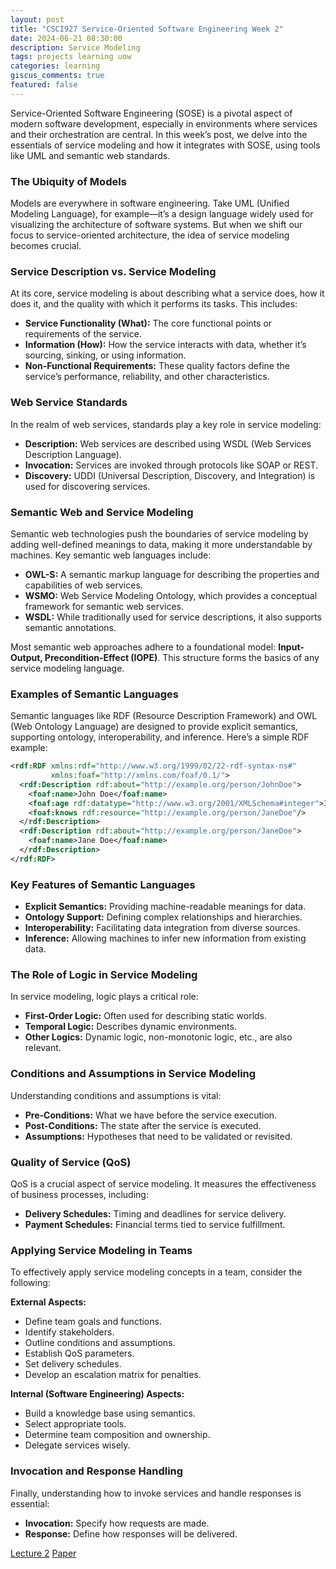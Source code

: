 ```yaml
---
layout: post
title: "CSCI927 Service-Oriented Software Engineering Week 2"
date: 2024-06-21 08:30:00
description: Service Modeling
tags: projects learning uow
categories: learning
giscus_comments: true
featured: false
---
```



Service-Oriented Software Engineering (SOSE) is a pivotal aspect of modern software development, especially in environments where services and their orchestration are central. In this week’s post, we delve into the essentials of service modeling and how it integrates with SOSE, using tools like UML and semantic web standards.

### The Ubiquity of Models

Models are everywhere in software engineering. Take UML (Unified Modeling Language), for example—it’s a design language widely used for visualizing the architecture of software systems. But when we shift our focus to service-oriented architecture, the idea of service modeling becomes crucial. 

### Service Description vs. Service Modeling

At its core, service modeling is about describing what a service does, how it does it, and the quality with which it performs its tasks. This includes:
- **Service Functionality (What):** The core functional points or requirements of the service.
- **Information (How):** How the service interacts with data, whether it’s sourcing, sinking, or using information.
- **Non-Functional Requirements:** These quality factors define the service’s performance, reliability, and other characteristics.

### Web Service Standards

In the realm of web services, standards play a key role in service modeling:
- **Description:** Web services are described using WSDL (Web Services Description Language).
- **Invocation:** Services are invoked through protocols like SOAP or REST.
- **Discovery:** UDDI (Universal Description, Discovery, and Integration) is used for discovering services.

### Semantic Web and Service Modeling

Semantic web technologies push the boundaries of service modeling by adding well-defined meanings to data, making it more understandable by machines. Key semantic web languages include:
- **OWL-S:** A semantic markup language for describing the properties and capabilities of web services.
- **WSMO:** Web Service Modeling Ontology, which provides a conceptual framework for semantic web services.
- **WSDL:** While traditionally used for service descriptions, it also supports semantic annotations.

Most semantic web approaches adhere to a foundational model: **Input-Output, Precondition-Effect (IOPE)**. This structure forms the basics of any service modeling language.

### Examples of Semantic Languages

Semantic languages like RDF (Resource Description Framework) and OWL (Web Ontology Language) are designed to provide explicit semantics, supporting ontology, interoperability, and inference. Here’s a simple RDF example:

```xml
<rdf:RDF xmlns:rdf="http://www.w3.org/1999/02/22-rdf-syntax-ns#"
         xmlns:foaf="http://xmlns.com/foaf/0.1/">
  <rdf:Description rdf:about="http://example.org/person/JohnDoe">
    <foaf:name>John Doe</foaf:name>
    <foaf:age rdf:datatype="http://www.w3.org/2001/XMLSchema#integer">30</foaf:age>
    <foaf:knows rdf:resource="http://example.org/person/JaneDoe"/>
  </rdf:Description>
  <rdf:Description rdf:about="http://example.org/person/JaneDoe">
    <foaf:name>Jane Doe</foaf:name>
  </rdf:Description>
</rdf:RDF>
```

### Key Features of Semantic Languages

- **Explicit Semantics:** Providing machine-readable meanings for data.
- **Ontology Support:** Defining complex relationships and hierarchies.
- **Interoperability:** Facilitating data integration from diverse sources.
- **Inference:** Allowing machines to infer new information from existing data.

### The Role of Logic in Service Modeling

In service modeling, logic plays a critical role:
- **First-Order Logic:** Often used for describing static worlds.
- **Temporal Logic:** Describes dynamic environments.
- **Other Logics:** Dynamic logic, non-monotonic logic, etc., are also relevant.

### Conditions and Assumptions in Service Modeling

Understanding conditions and assumptions is vital:
- **Pre-Conditions:** What we have before the service execution.
- **Post-Conditions:** The state after the service is executed.
- **Assumptions:** Hypotheses that need to be validated or revisited.

### Quality of Service (QoS)

QoS is a crucial aspect of service modeling. It measures the effectiveness of business processes, including:
- **Delivery Schedules:** Timing and deadlines for service delivery.
- **Payment Schedules:** Financial terms tied to service fulfillment.

### Applying Service Modeling in Teams

To effectively apply service modeling concepts in a team, consider the following:

**External Aspects:**
- Define team goals and functions.
- Identify stakeholders.
- Outline conditions and assumptions.
- Establish QoS parameters.
- Set delivery schedules.
- Develop an escalation matrix for penalties.

**Internal (Software Engineering) Aspects:**
- Build a knowledge base using semantics.
- Select appropriate tools.
- Determine team composition and ownership.
- Delegate services wisely.

### Invocation and Response Handling

Finally, understanding how to invoke services and handle responses is essential:
- **Invocation:** Specify how requests are made.
- **Response:** Define how responses will be delivered.

[Lecture 2](/assets/pdf/sose/2.Service%20Modelling.pdf)
[Paper](/assets/pdf/sose/The%20Business%20Service%20Representation%20Language%20-%20A%20Preliminary%20Report%20(1).pdf)